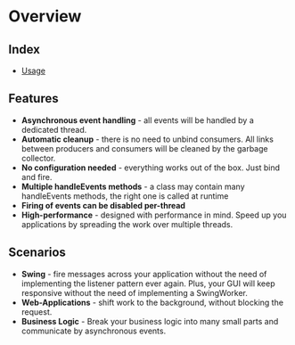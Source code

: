 # Overview #

## Index ##

  * [Usage](http://code.google.com/p/events-on-fire/wiki/Usage)

## Features ##

  * **Asynchronous event handling** - all events will be handled by a dedicated thread.
  * **Automatic cleanup** - there is no need to unbind consumers. All links between producers and consumers will be cleaned by the garbage collector.
  * **No configuration needed** - everything works out of the box. Just bind and fire.
  * **Multiple handleEvents methods** - a class may contain many handleEvents methods, the right one is called at runtime
  * **Firing of events can be disabled per-thread**
  * **High-performance** - designed with performance in mind. Speed up you applications by spreading the work over multiple threads.

## Scenarios ##

  * **Swing** - fire messages across your application without the need of implementing the listener pattern ever again. Plus, your GUI will keep responsive without the need of implementing a SwingWorker.
  * **Web-Applications** - shift work to the background, without blocking the request.
  * **Business Logic** - Break your business logic into many small parts and communicate by asynchronous events.